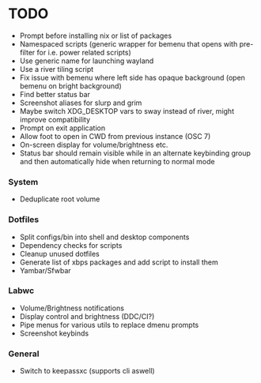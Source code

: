 # TODO
- Prompt before installing nix or list of packages
- Namespaced scripts (generic wrapper for bemenu that opens with pre-filter for i.e. power related scripts)
- Use generic name for launching wayland
- Use a river tiling script
- Fix issue with bemenu where left side has opaque background (open bemenu on bright background)
- Find better status bar
- Screenshot aliases for slurp and grim
- Maybe switch XDG_DESKTOP vars to sway instead of river, might improve compatibility
- Prompt on exit application
- Allow foot to open in CWD from previous instance (OSC 7)
- On-screen display for volume/brightness etc.
- Status bar should remain visible while in an alternate keybinding group and then automatically hide when returning to normal mode

### System
- Deduplicate root volume

### Dotfiles
- Split configs/bin into shell and desktop components
- Dependency checks for scripts
- Cleanup unused dotfiles
- Generate list of xbps packages and add script to install them
- Yambar/Sfwbar

### Labwc
- Volume/Brightness notifications
- Display control and brightness (DDC/CI?)
- Pipe menus for various utils to replace dmenu prompts
- Screenshot keybinds

### General
- Switch to keepassxc (supports cli aswell)
